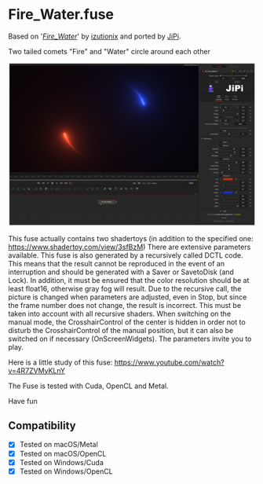 # Fire_Water.fuse


Based on '_[Fire_Water](https://www.shadertoy.com/view/tdsBz4)_' by [izutionix](https://www.shadertoy.com/user/izutionix) and ported by [JiPi](../Profiles/JiPi.md).

Two tailed comets "Fire" and "Water" circle around each other

[![Fire_Water](Fire_Water.png)](Fire_Water.fuse)

This fuse actually contains two shadertoys (in addition to the specified one: https://www.shadertoy.com/view/3sfBzM)
There are extensive parameters available. This fuse is also generated by a recursively called DCTL code. This means that the result cannot be reproduced in the event of an interruption and should be generated with a Saver or SavetoDisk (and Lock). In addition, it must be ensured that the color resolution should be at least float16, otherwise gray fog will result.
Due to the recursive call, the picture is changed when parameters are adjusted, even in Stop, but since the frame number does not change, the result is incorrect. This must be taken into account with all recursive shaders.
When switching on the manual mode, the CrosshairControl of the center is hidden in order not to disturb the CrosshairControl of the manual position, but it can also be switched on if necessary (OnScreenWidgets).
The parameters invite you to play.

Here is a little study of this fuse: https://www.youtube.com/watch?v=4R7ZVMyKLnY

The Fuse is tested with Cuda, OpenCL and Metal.

Have fun

## Compatibility
- [x] Tested on macOS/Metal
- [x] Tested on macOS/OpenCL
- [x] Tested on Windows/Cuda
- [x] Tested on Windows/OpenCL
